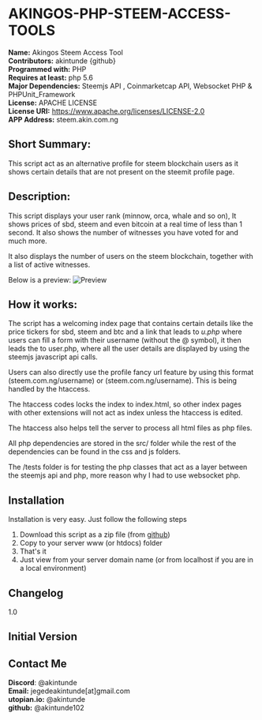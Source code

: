# AKINGOS-PHP-STEEM-ACCESS-TOOLS

**Name:** Akingos Steem Access Tool<br/>
**Contributors:** akintunde {github}<br/>
**Programmed with:** PHP<br/>
**Requires at least:** php 5.6 <br/>
**Major Dependencies:** Steemjs API , Coinmarketcap API, Websocket PHP  & PHPUnit_Framework<br/>
**License:** APACHE LICENSE <br/>
**License URI:** https://www.apache.org/licenses/LICENSE-2.0 <br/>
**APP Address:** steem.akin.com.ng <br/>

## Short Summary:
This script act as an alternative profile for steem blockchain users as it shows certain details that are not present on the steemit profile page.

## Description:
This script displays your user rank (minnow, orca, whale and so on), It shows prices of sbd, steem and even bitcoin at a real time of less than 1 second. It also shows the number of witnesses you have voted for and much more. <br/>

It also displays the number of users on the steem blockchain, together with a list of active witnesses.

Below is a preview:
![Preview](http://steem.akin.com.ng/s.PNG)


## How it works:
The script has a welcoming index page that contains certain details like the price tickers for sbd, steem and btc and a link that leads to *u.php* where users can fill a form with their username (without the @ symbol), it then leads the to user.php, where all the user details are displayed by using the steemjs javascript api calls.

Users can also directly use the profile fancy url feature by using this format (steem.com.ng/username) or (steem.com.ng/username). This is being handled by the htaccess.

The htaccess codes locks the index to index.html, so other index pages with other extensions will not act as index unless the htaccess is edited.

The htaccess also helps tell the server to process all html files as php files.

All php dependencies are stored in the src/ folder while the rest of the dependencies can be found in the css and js folders.

The /tests folder is for testing the php classes that act as a layer between the steemjs api and php, more reason why I had to use websocket php.




## Installation 
Installation is very easy. Just follow the following steps

1. Download this script as a zip file (from [github](https://github.com/Akintunde102/AKINGOS-PHP-STEEM-ACCESS-TOOLS-))
2. Copy to your server  www (or htdocs) folder
3. That's it 
4. Just view from your server domain name (or from localhost if you are in a local environment)


## Changelog
 1.0

## Initial Version

## Contact Me
**Discord**: @akintunde <br/>
**Email:** jegedeakintunde[at]gmail.com<br/>
**utopian.io:** @akintunde <br/>
**github:** @akintunde102<br/>


 

